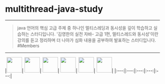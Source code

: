# multithread-java-study
---
> java 언어의 핵심 고급 주제 중 하나인 멀티스레딩과 동시성을 깊이 학습하고 실습하는 스터디입니다. '김영한의 실전 자바- 고급 1편, 멀티스레드와 동시성'이란 강의를 듣고 정리하며 더 나아가 심화 내용을 공부하여 발표하는 스터디입니다.
#Members
---
|[<img src="https://github.com/gimin0226.png" width="50"/>](https://github.com/gimin0226)|
[<img src="https://github.com/seokjun01.png" width="50"/>](https://github.com/seokjun01)|
[<img src="https://github.com/kwak513.png" width="50"/>](https://github.com/kwak513)|
[<img src="https://github.com/goodjunseon.png" width="50"/>](https://github.com/goodjunseon)|
[<img src="https://github.com/hwangrock.png" width="50"/>](https://github.com/hwangrock)|
[<img src="https://github.com/zldzldzz" width="50"/>](https://github.com/zldzldzz)|
|:---:|:---:|:---:|:---:|:---:|

